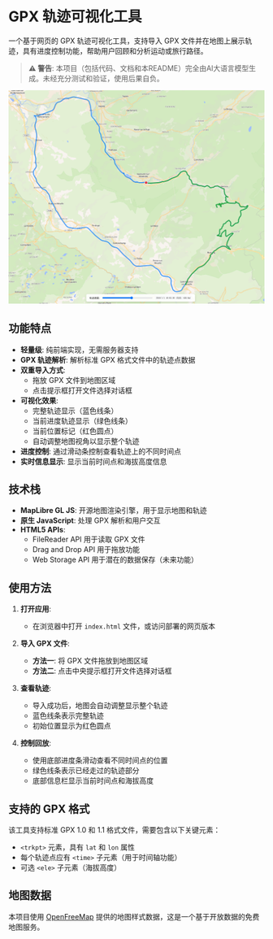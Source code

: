# GPX 轨迹可视化工具

一个基于网页的 GPX 轨迹可视化工具，支持导入 GPX 文件并在地图上展示轨迹，具有进度控制功能，帮助用户回顾和分析运动或旅行路径。

> **⚠️ 警告**: 本项目（包括代码、文档和本README）完全由AI大语言模型生成。未经充分测试和验证，使用后果自负。

![alt text](image-1.png)

## 功能特点

- **轻量级**: 纯前端实现，无需服务器支持
- **GPX 轨迹解析**: 解析标准 GPX 格式文件中的轨迹点数据
- **双重导入方式**: 
  - 拖放 GPX 文件到地图区域
  - 点击提示框打开文件选择对话框
- **可视化效果**:
  - 完整轨迹显示（蓝色线条）
  - 当前进度轨迹显示（绿色线条）
  - 当前位置标记（红色圆点）
  - 自动调整地图视角以显示整个轨迹
- **进度控制**: 通过滑动条控制查看轨迹上的不同时间点
- **实时信息显示**: 显示当前时间点和海拔高度信息

## 技术栈

- **MapLibre GL JS**: 开源地图渲染引擎，用于显示地图和轨迹
- **原生 JavaScript**: 处理 GPX 解析和用户交互
- **HTML5 APIs**: 
  - FileReader API 用于读取 GPX 文件
  - Drag and Drop API 用于拖放功能
  - Web Storage API 用于潜在的数据保存（未来功能）

## 使用方法

1. **打开应用**:
   - 在浏览器中打开 `index.html` 文件，或访问部署的网页版本

2. **导入 GPX 文件**:
   - **方法一**: 将 GPX 文件拖放到地图区域
   - **方法二**: 点击中央提示框打开文件选择对话框

3. **查看轨迹**:
   - 导入成功后，地图会自动调整显示整个轨迹
   - 蓝色线条表示完整轨迹
   - 初始位置显示为红色圆点

4. **控制回放**:
   - 使用底部进度条滑动查看不同时间点的位置
   - 绿色线条表示已经走过的轨迹部分
   - 底部信息栏显示当前时间点和海拔高度

## 支持的 GPX 格式

该工具支持标准 GPX 1.0 和 1.1 格式文件，需要包含以下关键元素：

- `<trkpt>` 元素，具有 `lat` 和 `lon` 属性
- 每个轨迹点应有 `<time>` 子元素（用于时间轴功能）
- 可选 `<ele>` 子元素（海拔高度）

## 地图数据

本项目使用 [OpenFreeMap](https://openfreemap.org/) 提供的地图样式数据，这是一个基于开放数据的免费地图服务。
